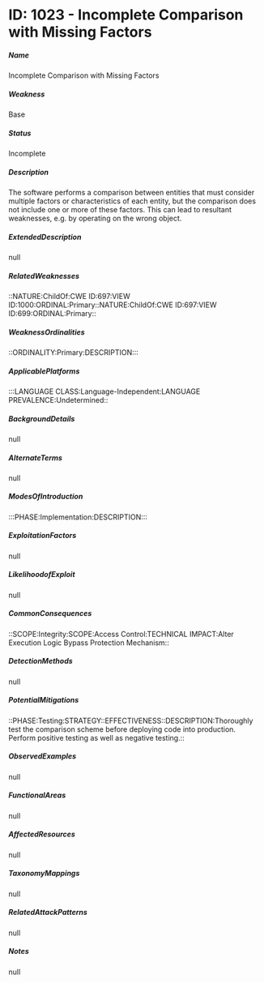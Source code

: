 # ID: 1023 - Incomplete Comparison with Missing Factors
<h5>Name</h5>Incomplete Comparison with Missing Factors
<h5>Weakness</h5>Base
<h5>Status</h5>Incomplete
<h5>Description</h5>The software performs a comparison between entities that must consider multiple factors or characteristics of each entity, but the comparison does not include one or more of these factors. This can lead to resultant weaknesses, e.g. by operating on the wrong object.
<h5>ExtendedDescription</h5>null
<h5>RelatedWeaknesses</h5>::NATURE:ChildOf:CWE ID:697:VIEW ID:1000:ORDINAL:Primary::NATURE:ChildOf:CWE ID:697:VIEW ID:699:ORDINAL:Primary::
<h5>WeaknessOrdinalities</h5>::ORDINALITY:Primary:DESCRIPTION:::
<h5>ApplicablePlatforms</h5>:::LANGUAGE CLASS:Language-Independent:LANGUAGE PREVALENCE:Undetermined::
<h5>BackgroundDetails</h5>null
<h5>AlternateTerms</h5>null
<h5>ModesOfIntroduction</h5>:::PHASE:Implementation:DESCRIPTION:::
<h5>ExploitationFactors</h5>null
<h5>LikelihoodofExploit</h5>null
<h5>CommonConsequences</h5>::SCOPE:Integrity:SCOPE:Access Control:TECHNICAL IMPACT:Alter Execution Logic Bypass Protection Mechanism::
<h5>DetectionMethods</h5>null
<h5>PotentialMitigations</h5>::PHASE:Testing:STRATEGY::EFFECTIVENESS::DESCRIPTION:Thoroughly test the comparison scheme before deploying code into production. Perform positive testing as well as negative testing.::
<h5>ObservedExamples</h5>null
<h5>FunctionalAreas</h5>null
<h5>AffectedResources</h5>null
<h5>TaxonomyMappings</h5>null
<h5>RelatedAttackPatterns</h5>null
<h5>Notes</h5>null

